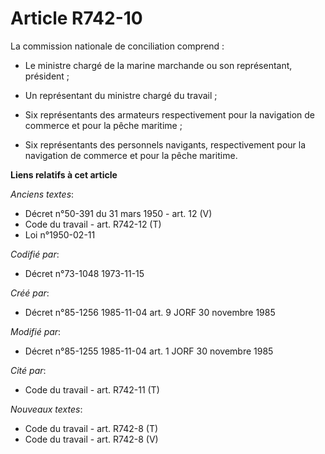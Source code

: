 # Article R742-10

La commission nationale de conciliation comprend :

- Le ministre chargé de la marine marchande ou son représentant, président ;

- Un représentant du ministre chargé du travail ;

- Six représentants des armateurs respectivement pour la navigation de commerce et pour la pêche maritime ;

- Six représentants des personnels navigants, respectivement pour la navigation de commerce et pour la pêche maritime.

**Liens relatifs à cet article**

_Anciens textes_:

  - Décret n°50-391 du 31 mars 1950 - art. 12 (V)
  - Code du travail - art. R742-12 (T)
  - Loi n°1950-02-11

_Codifié par_:

  - Décret n°73-1048 1973-11-15

_Créé par_:

  - Décret n°85-1256 1985-11-04 art. 9 JORF 30 novembre 1985

_Modifié par_:

  - Décret n°85-1255 1985-11-04 art. 1 JORF 30 novembre 1985

_Cité par_:

  - Code du travail - art. R742-11 (T)

_Nouveaux textes_:

  - Code du travail - art. R742-8 (T)
  - Code du travail - art. R742-8 (V)
